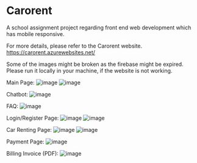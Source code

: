 # Carorent
 
A school assignment project regarding front end web development which has mobile responsive.

For more details, please refer to the Carorent website. https://carorent.azurewebsites.net/

Some of the images might be broken as the firebase might be expired. Please run it locally in your machine, if the website is not working.

Main Page:
![image](https://github.com/user-attachments/assets/9ad1c2ba-4848-4cb2-9c3d-21b21fcd4631)
![image](https://github.com/user-attachments/assets/3d6fbc7a-e226-4168-a874-e28d653da774)

Chatbot:
![image](https://github.com/user-attachments/assets/3b1b6734-11de-42bf-bea6-2ec25c025568)

FAQ:
![image](https://github.com/user-attachments/assets/6980b9b7-ea95-4bae-bd37-d3ae5e65e282)

Login/Register Page:
![image](https://github.com/user-attachments/assets/6198eee0-0e44-4d46-83de-df969dbbc49b)
![image](https://github.com/user-attachments/assets/f1935f17-d6ae-4ccd-aa44-b90dde01f9d1)

Car Renting Page:
![image](https://github.com/user-attachments/assets/4fc97164-0234-48b6-b567-9f0bf4f32ad0)
![image](https://github.com/user-attachments/assets/c3d869a2-c619-46f1-b544-1626919ecced)

Payment Page:
![image](https://github.com/user-attachments/assets/7e86d074-3bf5-4047-9eba-fae0676aa25b)

Billing Invoice (PDF):
![image](https://github.com/user-attachments/assets/e8e3e05d-0a3e-4e80-b043-64f82d9d8af0)

